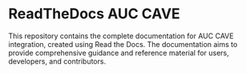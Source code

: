 # ReadTheDocs AUC CAVE


This repository contains the complete documentation for AUC CAVE integration, created using Read the Docs. The documentation aims to provide comprehensive guidance and reference material for users, developers, and contributors.
